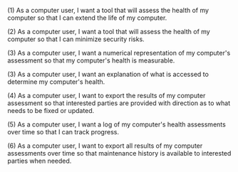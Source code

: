 (1) As a computer user, I want a tool that will assess the health of my computer so that I can extend the life of my computer.

(2) As a computer user, I want a tool that will assess the health of my computer so that I can minimize security risks.

(3) As a computer user, I want a numerical representation of my computer's assessment so that my computer's health is measurable.

(3) As a computer user, I want an explanation of what is accessed to determine my computer's health.

(4) As a computer user, I want to export the results of my computer assessment so that interested parties are provided with direction as to what needs to be fixed or updated.

(5) As a computer user, I want a log of my computer's health assessments over time so that I can track progress.

(6) As a computer user, I want to export all results of my computer assessments over time so that maintenance history is available to interested parties when needed.
